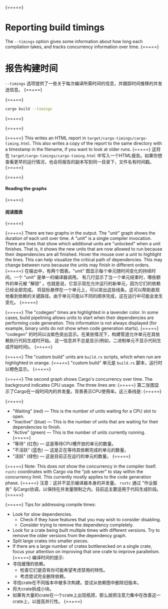 {==+==}
# Reporting build timings
The `--timings` option gives some information about how long each compilation
takes, and tracks concurrency information over time.
{==+==}
# 报告构建时间
`--timings` 选项提供了一些关于每次编译所需时间的信息，并跟踪时间推移的并发送信息。
{==+==}


{==+==}
```sh
cargo build --timings
```
{==+==}

{==+==}


{==+==}
This writes an HTML report in `target/cargo-timings/cargo-timing.html`. This
also writes a copy of the report to the same directory with a timestamp in the
filename, if you want to look at older runs.
{==+==}
这将在 `target/cargo-timings/cargo-timing.html` 中写入一个HTML报告。如果你想查看更早的运行情况，也会将报告的副本写到同一目录下，文件名有时间戳。
{==+==}


{==+==}
#### Reading the graphs
{==+==}
#### 阅读图表
{==+==}


{==+==}
There are two graphs in the output. The "unit" graph shows the duration of
each unit over time. A "unit" is a single compiler invocation. There are lines
that show which additional units are "unlocked" when a unit finishes. That is,
it shows the new units that are now allowed to run because their dependencies
are all finished. Hover the mouse over a unit to highlight the lines. This can
help visualize the critical path of dependencies. This may change between runs
because the units may finish in different orders.
{==+==}
在输出中，有两个图表。"unit" 图显示每个单元随时间变化的持续时间。一个 "unit" 是单一的编译器调用。
有几行显示了当一个单元结束时，哪些额外的单元被 "解锁" 。也就是说，它显示现在允许运行的新单元，因为它们的依赖已经全部完成。
将鼠标悬停在一个单元上，可以突出这些线条。这可以帮助直观地看到依赖的关键路径。由于单元可能以不同的顺序完成，这在运行中可能会发生变化。
{==+==}


{==+==}
The "codegen" times are highlighted in a lavender color. In some cases, build
pipelining allows units to start when their dependencies are performing code
generation. This information is not always displayed (for example, binary
units do not show when code generation starts).
{==+==}
"codegen" 的时间以淡紫色突出显示。在某些情况下，构建管道允许单元在其依赖执行代码生成时开始。
这一信息并不总是显示(例如，二进制单元不显示代码生成开始时间)。
{==+==}


{==+==}
The "custom build" units are `build.rs` scripts, which when run are
highlighted in orange.
{==+==}
"custom build" 单元是 `build.rs` 脚本，运行时以橙色显示。
{==+==}


{==+==}
The second graph shows Cargo's concurrency over time. The background
indicates CPU usage. The three lines are:
{==+==}
第二张图显示了Cargo在一段时间内的并发量。背景表示CPU使用率。这三条线是:
{==+==}


{==+==}
- "Waiting" (red) — This is the number of units waiting for a CPU slot to
  open.
- "Inactive" (blue) — This is the number of units that are waiting for their
  dependencies to finish.
- "Active" (green) — This is the number of units currently running.
{==+==}
- "等待" (红色) — 这是等待CPU槽开放的单元的数量。
- "不活跃" (蓝色) — 这是正在等待其依赖完成的单元的数量。
- "活跃" (绿色) — 这是目前正在运行的单元的数量。
{==+==}


{==+==}
Note: This does not show the concurrency in the compiler itself. `rustc`
coordinates with Cargo via the "job server" to stay within the concurrency
limit. This currently mostly applies to the code generation phase.
{==+==}
注意：这并不显示编译器本身的并发量。 `rustc` 通过 "作业服务" 与Cargo协调，以保持在并发量限制之内。目前这主要适用于代码生成阶段。
{==+==}


{==+==}
Tips for addressing compile times:
- Look for slow dependencies.
    - Check if they have features that you may wish to consider disabling.
    - Consider trying to remove the dependency completely.
- Look for a crate being built multiple times with different versions. Try to
  remove the older versions from the dependency graph.
- Split large crates into smaller pieces.
- If there are a large number of crates bottlenecked on a single crate, focus
  your attention on improving that one crate to improve parallelism.
{==+==}
编译时间的提示:
- 寻找缓慢的依赖。
    - 检查它们是否有你可能希望考虑禁用的特性。
    - 考虑尝试完全删除依赖。
- 寻找crate在不同版本中被多次构建。尝试从依赖图中删除旧版本。
- 将大crate拆成小块。
- 如果有大量的crate在一个crate上出现瓶颈，那么就把注意力集中在改善这一crate上，以提高并行性。
{==+==}